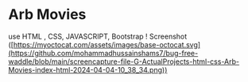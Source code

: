 # **Arb Movies**
use HTML , CSS, JAVASCRIPT, Bootstrap
! Screenshot ([https://myoctocat.com/assets/images/base-octocat.svg](https://github.com/mohammadhussainshams7/bug-free-waddle/blob/main/screencapture-file-G-ActualProjects-html-css-Arb-Movies-index-html-2024-04-04-10_38_34.png))
